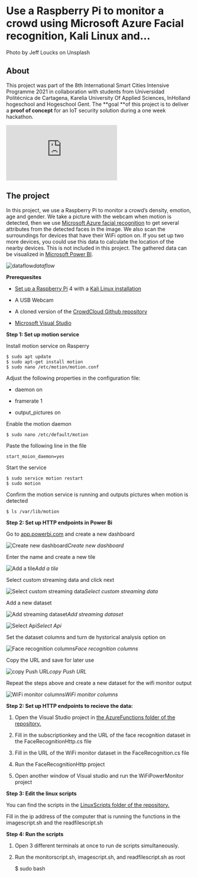 
# Use a Raspberry Pi to monitor a crowd using Microsoft Azure Facial recognition, Kali Linux and…

Photo by Jeff Loucks on Unsplash

## **About**

This project was part of the 8th International Smart Cities Intensive Programme 2021 in collaboration with students from Universidad Politécnica de Cartagena, Karelia University Of Applied Sciences, InHolland hogeschool and Hogeschool Gent. The **goal **of this project is to deliver a **proof of concept** for an IoT security solution during a one week hackathon.

<iframe src="https://medium.com/media/5d815a15879211ee33e9d2a4abd8d41e" frameborder=0></iframe>

## The project

In this project, we use a Raspberry Pi to monitor a crowd’s density, emotion, age and gender. We take a picture with the webcam when motion is detected, then we use [Microsoft Azure facial recognition](https://azure.microsoft.com/en-us/services/cognitive-services/face/) to get several attributes from the detected faces in the image. We also scan the surroundings for devices that have their WiFi option on. If you set up two more devices, you could use this data to calculate the location of the nearby devices. This is not included in this project. The gathered data can be visualized in [Microsoft Power BI](https://powerbi.microsoft.com/nl-nl/).

![dataflow](https://cdn-images-1.medium.com/max/2000/1*Zxy2IOWCK2uIuINbe__lLw.png)*dataflow*

**Prerequesites**

* [Set up a Raspberry Pi](https://projects.raspberrypi.org/en/projects/raspberry-pi-setting-up/1) 4 with a [Kali Linux installation](https://www.kali.org/docs/arm/kali-linux-raspberry-pi/)

* A USB Webcam

* A cloned version of the [CrowdCloud Github repository](https://github.com/thomasduchatelet/CrowdCloud)

* [Microsoft Visual Studio](https://visualstudio.microsoft.com/)

**Step 1: Set up motion service**

Install motion service on Rasperry

    $ sudo apt update
    $ sudo apt-get install motion
    $ sudo nano /etc/motion/motion.conf

Adjust the following properties in the configuration file:

* daemon on

* framerate 1

* output_pictures on

Enable the motion daemon

    $ sudo nano /etc/default/motion

Paste the following line in the file

    start_moion_daemon=yes

Start the service

    $ sudo service motion restart
    $ sudo motion

Confirm the motion service is running and outputs pictures when motion is detected

    $ ls /var/lib/motion

**Step 2: Set up HTTP endpoints in Power Bi**

Go to [app.powerbi.com](https://app.powerbi.com/) and create a new dashboard

![Create new dashboard](https://cdn-images-1.medium.com/max/2000/1*ukkszSIbpf-YjQJi1D3KQw.png)*Create new dashboard*

Enter the name and create a new tile

![Add a tile](https://cdn-images-1.medium.com/max/2000/1*XqYU-s4hMPxy2kOGszFH4A.png)*Add a tile*

Select custom streaming data and click next

![Select custom streaming data](https://cdn-images-1.medium.com/max/2000/1*QVvvIKSLPGfv6fBs6Qpe7g.png)*Select custom streaming data*

Add a new dataset

![Add streaming dataset](https://cdn-images-1.medium.com/max/2000/1*UdTVuqF1KBWCXz-zZ8Abkg.png)*Add streaming dataset*

![Select Api](https://cdn-images-1.medium.com/max/2000/1*07-SPtWaVNc5Blsnyr8r4w.png)*Select Api*

Set the dataset columns and turn de hystorical analysis option on

![Face recognition columns](https://cdn-images-1.medium.com/max/2000/1*ASPb_xyGIC01xcWMS0FOhA.png)*Face recognition columns*

Copy the URL and save for later use

![copy Push URL](https://cdn-images-1.medium.com/max/2000/1*FlA1vqPk9Udn5e2QHSm4WA.png)*copy Push URL*

Repeat the steps above and create a new dataset for the wifi monitor output

![WiFi monitor columns](https://cdn-images-1.medium.com/max/2000/1*VN1JyxzVP5-fDgCZILC4RQ.png)*WiFi monitor columns*

**Step 2: Set up HTTP endpoints to recieve the data:**

1. Open the Visual Studio project in [the AzureFunctions folder of the repository.](https://github.com/thomasduchatelet/CrowdCloud/tree/master/AzureFunctions)

1. Fill in the subscriptionkey and the URL of the face recognition dataset in the FaceRecognitionHttp.cs file

1. Fill in the URL of the WiFi monitor dataset in the FaceRecognition.cs file

1. Run the FaceRecognitionHttp project

1. Open another window of Visual studio and run the WiFiPowerMonitor project

**Step 3: Edit the linux scripts**

You can find the scripts in the [LinuxScripts folder of the repository.](https://github.com/thomasduchatelet/CrowdCloud/tree/master/LinuxScripts)

Fill in the ip address of the computer that is running the functions in the imagescript.sh and the readfilescript.sh

**Step 4: Run the scripts**

1. Open 3 different terminals at once to run de scripts simultaneously.

1. Run the monitorscript.sh, imagescript.sh, and readfilescript.sh as root

    $ sudo bash <script name>

**Now you can create new tiles in Power BI and see the magic happen!**

## The team

Our team consisted of 5 members, each with a different profession:

* Thomas Duchatelet (Applied Informatics, Hogent)

* Jose Antonio Hernández Solano (Telematics Engineering, UP de Cartagena)

* Nashwa Madanee (Safety & Security Management, InHolland)

* Rabina Hunnoman (Safety & Security Management, InHolland)

* Joonas Jaskari (Karelia University Of Applied Sciences)
